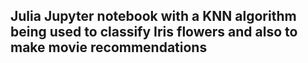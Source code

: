 ## Julia Jupyter notebook with a KNN algorithm being used to classify Iris flowers and also to make movie recommendations
